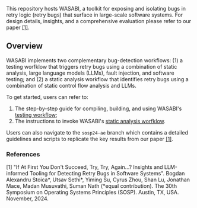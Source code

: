 This repository hosts WASABI, a toolkit for exposing and isolating bugs in retry logic (retry bugs) that surface in large-scale software systems. For design details, insights, and a comprehensive evaluation please refer to our paper [[1]](README.md#references).

## Overview

WASABI implements two complementary bug-detection workflows: (1) a testing worfklow that triggers retry bugs using a combination of static analysis, large language models (LLMs), fault injection, and software testing; and (2) a static analysis workflow that identifies retry bugs using a combination of static control flow analysis and LLMs.

To get started, users can refer to:
1. The step-by-step guide for compiling, building, and using WASABI's [testing workflow](https://github.com/bastoica/wasabi/blob/sosp24-ae/wasabi-testing/README.md);
2. The instructions to invoke WASABI's [static analysis worfklow](https://github.com/bastoica/wasabi/tree/sosp24-ae/wasabi-static#readme).

Users can also navigate to the `sosp24-ae` branch which contains a detailed guidelines and scripts to replicate the key results from our paper [[1]](README.md#references).

### References
[1] "If At First You Don't Succeed, Try, Try, Again...? Insights and LLM-informed Tooling for Detecting Retry Bugs in Software Systems". Bogdan Alexandru Stoica*, Utsav Sethi*, Yiming Su, Cyrus Zhou, Shan Lu, Jonathan Mace, Madan Musuvathi, Suman Nath (*equal contribution). The 30th Symposium on Operating Systems Principles (SOSP). Austin, TX, USA. November, 2024.
